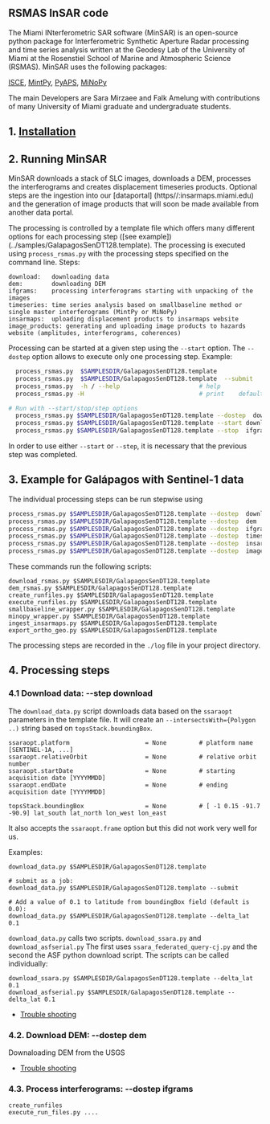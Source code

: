 ## RSMAS InSAR code

The Miami INterferometric SAR software  (MinSAR) is an open-source python package for Interferometric Synthetic Aperture Radar processing and time series analysis written at the Geodesy Lab of the University of Miami at the Rosenstiel School of Marine and Atmospheric Science (RSMAS). MinSAR uses the following packages:

[ISCE](https://github.com/isce-framework/isce2), [MintPy](https://github.com/insarlab/MintPy), [PyAPS](https://github.com/yunjunz/pyaps3), [MiNoPy](https://github.com/geodesymiami/minopy)

The main Developers are Sara Mirzaee and Falk Amelung with contributions of many University of Miami graduate and undergraduate students.

## 1. [Installation](./installation.md) ###

## 2. Running MinSAR ###

MinSAR downloads a stack of SLC images, downloads a DEM, processes the interferograms and creates displacement timeseries products. Optional steps are the ingestion into our [dataportal] (https//:insarmaps.miami.edu) and the generation of image products that will soon be made available from another data portal.

The processing is controlled by a template file which offers many different options for each processing step ([see example])(../samples/GalapagosSenDT128.template). The processing is executed using `process_rsmas.py` with the processing steps specified on the command line. Steps:
```
download:   downloading data
dem:        downloading DEM
ifgrams:    processing interferograms starting with unpacking of the images
timeseries: time series analysis based on smallbaseline method or single master interferograms (MintPy or MiNoPy)
insarmaps:  uploading displacement products to insarmaps website
image_products: generating and uploading image products to hazards website (amplitudes, interferograms, coherences)
```
Processing can be started at a given step using the `--start` option. The `--dostep`  option allows to execute only one processing step. Example: 
```bash
  process_rsmas.py  $SAMPLESDIR/GalapagosSenDT128.template             # run with default and custom templates
  process_rsmas.py  $SAMPLESDIR/GalapagosSenDT128.template  --submit   # submit as job
  process_rsmas.py  -h / --help                      # help 
  process_rsmas.py -H                                # print    default template options

# Run with --start/stop/step options
  process_rsmas.py $SAMPLESDIR/GalapagosSenDT128.template --dostep  download        # run the step 'download' only
  process_rsmas.py $SAMPLESDIR/GalapagosSenDT128.template --start download        # start from the step 'download' 
  process_rsmas.py $SAMPLESDIR/GalapagosSenDT128.template --stop  ifgrams         # end after step 'interferogram'
```
In order to use either `--start` or `--step`, it is necessary that the previous step was completed.

## 3. Example for Galápagos with Sentinel-1 data ####
The individual processing steps can be run stepwise using
```bash
process_rsmas.py $SAMPLESDIR/GalapagosSenDT128.template --dostep  download
process_rsmas.py $SAMPLESDIR/GalapagosSenDT128.template --dostep  dem
process_rsmas.py $SAMPLESDIR/GalapagosSenDT128.template --dostep  ifgrams
process_rsmas.py $SAMPLESDIR/GalapagosSenDT128.template --dostep  timeseries
process_rsmas.py $SAMPLESDIR/GalapagosSenDT128.template --dostep  insarmaps
process_rsmas.py $SAMPLESDIR/GalapagosSenDT128.template --dostep  image_products
```

These commands run the following scripts:
```
download_rsmas.py $SAMPLESDIR/GalapagosSenDT128.template
dem_rsmas.py $SAMPLESDIR/GalapagosSenDT128.template
create_runfiles.py $SAMPLESDIR/GalapagosSenDT128.template
execute_runfiles.py $SAMPLESDIR/GalapagosSenDT128.template
smallbaseline_wrapper.py $SAMPLESDIR/GalapagosSenDT128.template
minopy_wrapper.py $SAMPLESDIR/GalapagosSenDT128.template
ingest_insarmaps.py $SAMPLESDIR/GalapagosSenDT128.template
export_ortho_geo.py $SAMPLESDIR/GalapagosSenDT128.template
````
The  processing steps are recorded in the `./log` file in your project directory.

## 4. Processing steps

### 4.1 Download data: --step download
The `download_data.py` script downloads data based on the `ssaraopt` parameters in the template file. It will create an `--intersectsWith={Polygon ..)` string based on `topsStack.boundingBox`.

```################################# ssara option Parameters #################################
ssaraopt.platform                     = None         # platform name [SENTINEL-1A, ...]
ssaraopt.relativeOrbit                = None         # relative orbit number
ssaraopt.startDate                    = None         # starting acquisition date [YYYYMMDD]
ssaraopt.endDate                      = None         # ending acquisition date [YYYYMMDD]

topsStack.boundingBox                 = None         # [ -1 0.15 -91.7 -90.9] lat_south lat_north lon_west lon_east
```
It also accepts the `ssaraopt.frame` option but this did not work very well for us.

Examples:
```
download_data.py $SAMPLESDIR/GalapagosSenDT128.template

# submit as a job:
download_data.py $SAMPLESDIR/GalapagosSenDT128.template --submit

# Add a value of 0.1 to latitude from boundingBox field (default is 0.0):       
download_data.py $SAMPLESDIR/GalapagosSenDT128.template --delta_lat 0.1  
 ```
`download_data.py` calls two scripts. `download_ssara.py` and `download_asfserial.py` The first uses `ssara_federated_query-cj.py` and the second the ASF python download script.  The scripts can be called individually:
```
download_ssara.py $SAMPLESDIR/GalapagosSenDT128.template --delta_lat 0.1  
download_asfserial.py $SAMPLESDIR/GalapagosSenDT128.template --delta_lat 0.1 
```
* [Trouble shooting](./download_data_troubleshooting.md)

### 4.2. Download DEM: --dostep dem
Downaloading DEM from the USGS
* [Trouble shooting](./download_dem_troubleshooting.md)

### 4.3. Process interferograms: --dostep ifgrams

```
create_runfiles
execute_run_files.py ....
```
